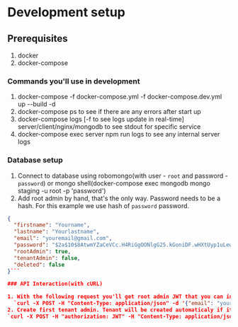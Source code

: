 # Development setup

## Prerequisites
1. docker
2. docker-compose

### Commands you'll use in development
1. docker-compose -f docker-compose.yml -f docker-compose.dev.yml up --build -d
2. docker-compose ps to see if there are any errors after start up
3. docker-compose logs [-f to see logs update in real-time] server/client/nginx/mongodb to see stdout for specific service
4. docker-compose exec server npm run logs to see any internal server logs

### Database setup
1. Connect to database using robomongo(with user - `root` and password - `password`) or mongo shell(docker-compose exec mongodb mongo staging -u root -p 'password')
2. Add root admin by hand, that's the only way. Password needs to be a hash. For this example we use hash of `password` password.
```json
{
  "firstname": "Yourname",
  "lastname": "Yourlastname",
  "email": "youremail@gmail.com",
  "password": "$2a$10$8AtwmYZaCeVCc.H4RiGgOONlgG25.kGoniDF.wHXtUyp1uLewdO1W",
  "rootAdmin": true,
  "tenantAdmin": false,
  "deleted": false
}```

### API Interaction(with cURL)

1. With the following request you'll get root admin JWT that you can include with all subsequent requests
  `curl -X POST -H "Content-Type: application/json" -d '{"email": "youremail@gmail.com", "password": "password"}' localhost/api/user/login`
2. Create first tenant admin. Tenant will be created automaticaly if it doesn't exist
`curl -X POST -H "authorization: JWT" -H "Content-Type: application/json" -d '{"email": "tenantadminemil@gmail.com", "password": "password", "firstname": "Firstname", "lastname": "lastname", "tenantAdmin": true, "tenantName": "test"}' localhost/api/user
